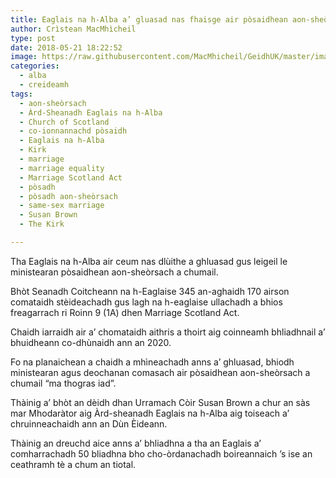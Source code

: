 ```yaml
---
title: Eaglais na h-Alba a’ gluasad nas fhaisge air pòsaidhean aon-sheòrsach
author: Crìstean MacMhìcheil
type: post
date: 2018-05-21 18:22:52
image: https://raw.githubusercontent.com/MacMhicheil/GeidhUK/master/images/2018-05-21-eaglais-na-h-alba-a-gluasad-nas-fhaisge-air-posaidhean-aon-sheorsach.jpg
categories:
  - alba
  - creideamh
tags:
  - aon-sheòrsach
  - Àrd-Sheanadh Eaglais na h-Alba
  - Church of Scotland
  - co-ionnannachd pòsaidh
  - Eaglais na h-Alba
  - Kirk
  - marriage
  - marriage equality
  - Marriage Scotland Act
  - pòsadh
  - pòsadh aon-sheòrsach
  - same-sex marriage
  - Susan Brown
  - The Kirk

---
```

Tha Eaglais na h-Alba air ceum nas dlùithe a ghluasad gus leigeil le ministearan pòsaidhean aon-sheòrsach a chumail.

<!--more-->

Bhòt Seanadh Coitcheann na h-Eaglaise 345 an-aghaidh 170 airson comataidh stèideachadh gus lagh na h-eaglaise ullachadh a bhios freagarrach ri Roinn 9 (1A) dhen Marriage Scotland Act.

Chaidh iarraidh air a&#8217; chomataidh aithris a thoirt aig coinneamh bhliadhnail a&#8217; bhuidheann co-dhùnaidh ann an 2020.

Fo na planaichean a chaidh a mhìneachadh anns a&#8217; ghluasad, bhiodh ministearan agus deochanan comasach air pòsaidhean aon-sheòrsach a chumail &#8220;ma thogras iad&#8221;.

Thàinig a&#8217; bhòt an dèidh dhan Urramach Còir Susan Brown a chur an sàs mar Mhodaràtor aig Àrd-sheanadh Eaglais na h-Alba aig toiseach a&#8217; chruinneachaidh ann an Dùn Èideann.

Thàinig an dreuchd aice anns a&#8217; bhliadhna a tha an Eaglais a&#8217; comharrachadh 50 bliadhna bho cho-òrdanachadh boireannaich &#8217;s ise an ceathramh tè a chum an tiotal.
